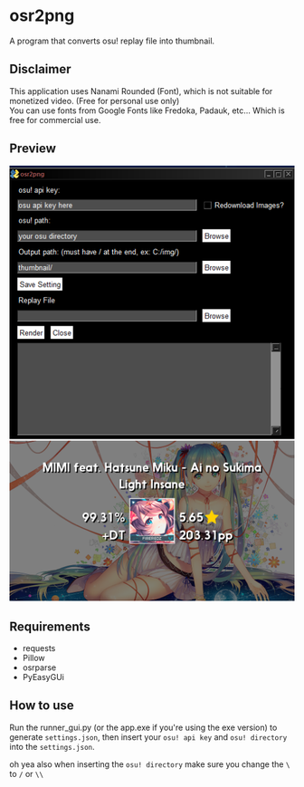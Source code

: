# osr2png
A program that converts osu! replay file into thumbnail.

## Disclaimer 
This application uses Nanami Rounded (Font), which is not suitable for monetized video. (Free for personal use only)</br>
You can use fonts from Google Fonts like Fredoka, Padauk, etc... Which is free for commercial use.


## Preview
![ae](data/bad.png)
![ae](data/prev.png)

## Requirements
* requests
* Pillow
* osrparse
* PyEasyGUi

## How to use
Run the runner_gui.py (or the app.exe if you're using the exe version) to generate `settings.json`, then insert your `osu! api key` and `osu! directory` into the `settings.json`.

oh yea also when inserting the `osu! directory` make sure you change the `\` to `/` or `\\`
